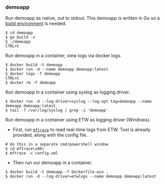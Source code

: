 ### demoapp

Run demoapp as native, out to stdout. This demoapp is written in Go so a [build environment](https://golang.org/doc/install) is needed.

```
$ cd demoapp
$ go build -v
$ ./demoapp
CTRL+C
```

Run demoapp in a container, view logs via docker logs.

```
$ docker build -t demoapp .
$ docker run -d --name demoapp demoapp:latest
$ docker logs -f demoapp
CTRL+C
$ docker rm -f demoapp
```

Run demoapp in a container using syslog as logging driver.

```
$ docker run -d --log-driver=syslog --log-opt tag=demoapp --name demoapp demoapp:latest
$ tail -f /var/log/syslog | grep -i 'demoapp'
```

Run demoapp in a container using ETW as logging driver (Windows).

* First, run [`mftrace`](https://msdn.microsoft.com/en-us/library/windows/desktop/ff685116%28v=vs.85%29.aspx?f=255&MSPPError=-2147217396) to read real-time logs from ETW. Tool is already provided, along with the config file.

```
# do this in a separate cmd/powershell window
$ cd mftrace\x86\
$ mftrace -c config.xml
```

* Then run our demoapp in a container.

```
$ docker build -t demoapp -f Dockerfile-win .
$ docker run -d --log-driver=etwlogs --name demoapp demoapp:latest
```
